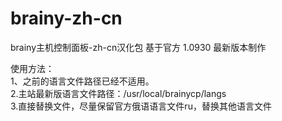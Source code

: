 # brainy-zh-cn
brainy主机控制面板-zh-cn汉化包
基于官方 1.0930 最新版本制作

使用方法：</br>
1、之前的语言文件路径已经不适用。</br>
2.主站最新版语言文件路径：/usr/local/brainycp/langs</br>
3.直接替换文件，尽量保留官方俄语语言文件ru，替换其他语言文件</br>
